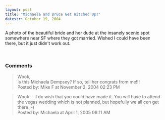 ```yaml
---
layout: post
title: "Michaela and Bruce Get Hitched Up!"
datestr: October 19, 2004
---
```


A photo of the beautiful bride and her dude at the insanely scenic spot somewhere near SF where they got married.  Wished I could have been there, but it just didn't work out.

&nbsp; 

### Comments

<blockquote>
Wook,<br />
Is this Michaela Dempsey?  If so, tell her congrats from me!!!
<div class="post-meta">Posted by: Mike F at November  2, 2004 02:23 PM</div> </blockquote>

<blockquote>
Wook -- I do wish that you could have made it. You will have to attend the vegas wedding which is not planned, but hopefully we all cen get there ;-)
<div class="post-meta">Posted by: Michaela at April  1, 2005 09:11 AM</div> </blockquote>

